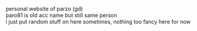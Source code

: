 personal website of parzo (gd)
<br>
paro81 is old acc name but still same person
<br>
i just put random stuff on here sometimes, nothing too fancy here for now
